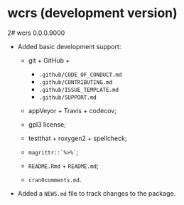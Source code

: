# wcrs (development version)

2# wcrs 0.0.0.9000

* Added basic development support:
   
   - git + GitHub +
     * `.github/CODE_OF_CONDUCT.md`
     * `.github/CONTRIBUTING.md`
     * `.github/ISSUE_TEMPLATE.md`
     * `.github/SUPPORT.md`
     
   - appVeyor + Travis + codecov;
   
   - gpl3 license;
   
   - testthat + roxygen2 + spellcheck;
   
   - `` magrittr::`%>%` ``;
   
   - `README.Rmd` + `README.md`;
   
   - `cran0comments.md`.
 
 * Added a `NEWS.md` file to track changes to the package.
